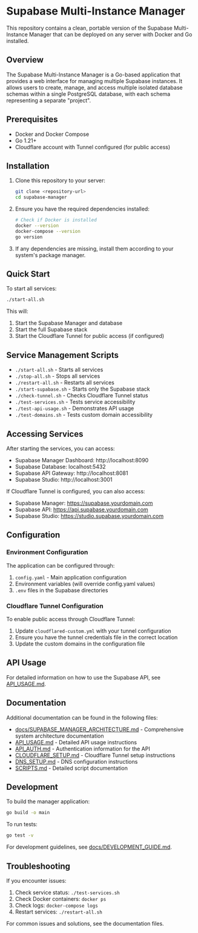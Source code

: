 # Supabase Multi-Instance Manager

This repository contains a clean, portable version of the Supabase Multi-Instance Manager that can be deployed on any server with Docker and Go installed.

## Overview

The Supabase Multi-Instance Manager is a Go-based application that provides a web interface for managing multiple Supabase instances. It allows users to create, manage, and access multiple isolated database schemas within a single PostgreSQL database, with each schema representing a separate "project".

## Prerequisites

- Docker and Docker Compose
- Go 1.21+
- Cloudflare account with Tunnel configured (for public access)

## Installation

1. Clone this repository to your server:
   ```bash
   git clone <repository-url>
   cd supabase-manager
   ```

2. Ensure you have the required dependencies installed:
   ```bash
   # Check if Docker is installed
   docker --version
   docker-compose --version
   go version
   ```

3. If any dependencies are missing, install them according to your system's package manager.

## Quick Start

To start all services:

```bash
./start-all.sh
```

This will:
1. Start the Supabase Manager and database
2. Start the full Supabase stack
3. Start the Cloudflare Tunnel for public access (if configured)

## Service Management Scripts

- `./start-all.sh` - Starts all services
- `./stop-all.sh` - Stops all services
- `./restart-all.sh` - Restarts all services
- `./start-supabase.sh` - Starts only the Supabase stack
- `./check-tunnel.sh` - Checks Cloudflare Tunnel status
- `./test-services.sh` - Tests service accessibility
- `./test-api-usage.sh` - Demonstrates API usage
- `./test-domains.sh` - Tests custom domain accessibility

## Accessing Services

After starting the services, you can access:

- Supabase Manager Dashboard: http://localhost:8090
- Supabase Database: localhost:5432
- Supabase API Gateway: http://localhost:8081
- Supabase Studio: http://localhost:3001

If Cloudflare Tunnel is configured, you can also access:

- Supabase Manager: https://supabase.yourdomain.com
- Supabase API: https://api.supabase.yourdomain.com
- Supabase Studio: https://studio.supabase.yourdomain.com

## Configuration

### Environment Configuration

The application can be configured through:

1. `config.yaml` - Main application configuration
2. Environment variables (will override config.yaml values)
3. `.env` files in the Supabase directories

### Cloudflare Tunnel Configuration

To enable public access through Cloudflare Tunnel:

1. Update `cloudflared-custom.yml` with your tunnel configuration
2. Ensure you have the tunnel credentials file in the correct location
3. Update the custom domains in the configuration file

## API Usage

For detailed information on how to use the Supabase API, see [API_USAGE.md](API_USAGE.md).

## Documentation

Additional documentation can be found in the following files:

- [docs/SUPABASE_MANAGER_ARCHITECTURE.md](docs/SUPABASE_MANAGER_ARCHITECTURE.md) - Comprehensive system architecture documentation
- [API_USAGE.md](API_USAGE.md) - Detailed API usage instructions
- [API_AUTH.md](API_AUTH.md) - Authentication information for the API
- [CLOUDFLARE_SETUP.md](CLOUDFLARE_SETUP.md) - Cloudflare Tunnel setup instructions
- [DNS_SETUP.md](DNS_SETUP.md) - DNS configuration instructions
- [SCRIPTS.md](SCRIPTS.md) - Detailed script documentation

## Development

To build the manager application:

```bash
go build -o main
```

To run tests:

```bash
go test -v
```

For development guidelines, see [docs/DEVELOPMENT_GUIDE.md](docs/DEVELOPMENT_GUIDE.md).

## Troubleshooting

If you encounter issues:

1. Check service status: `./test-services.sh`
2. Check Docker containers: `docker ps`
3. Check logs: `docker-compose logs`
4. Restart services: `./restart-all.sh`

For common issues and solutions, see the documentation files.
